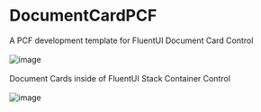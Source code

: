 # DocumentCardPCF
A PCF development template for FluentUI Document Card Control
<br/><br/>
![image](https://user-images.githubusercontent.com/13801775/202110113-3b0c6cf7-2ce5-4fa6-bebc-60b02e2f976a.png)
<br/><br/>
Document Cards inside of FluentUI Stack Container Control
<br/><br/>
![image](https://user-images.githubusercontent.com/13801775/202135810-b46f8e6c-603c-4426-b514-0a64b37c3119.png)

